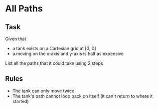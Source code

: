 # All Paths

## Task
Given that 
- a tank exists on a Cartesian grid at [0, 0] 
- a moving on the x-axis and y-axis is half as expensive

List all the paths that it could take using 2 steps 

## Rules
- The tank can only move twice
- The tank's path cannot loop back on itself (it can't return to where it started)
